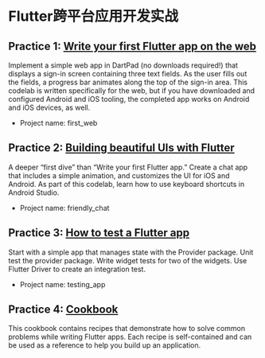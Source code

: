 # Flutter跨平台应用开发实战

## Practice 1: [Write your first Flutter app on the web](https://flutter.dev/docs/get-started/codelab-web)

Implement a simple web app in DartPad (no downloads required!) that displays a sign-in screen containing three text fields. As the user fills out the fields, a progress bar animates along the top of the sign-in area. This codelab is written specifically for the web, but if you have downloaded and configured Android and iOS tooling, the completed app works on Android and iOS devices, as well. 

- Project name: first_web

## Practice 2: [Building beautiful UIs with Flutter](https://codelabs.developers.google.com/codelabs/flutter#0) 

A deeper “first dive” than “Write your first Flutter app.” Create a chat app that includes a simple animation, and customizes the UI for iOS and Android. As part of this codelab, learn how to use keyboard shortcuts in Android Studio. 

- Project name: friendly_chat

## Practice 3: [How to test a Flutter app](https://codelabs.developers.google.com/codelabs/flutter-app-testing/#0) 

Start with a simple app that manages state with the Provider package. Unit test the provider package. Write widget tests for two of the widgets. Use Flutter Driver to create an integration test. 

- Project name: testing_app


## Practice 4: [Cookbook](https://flutter.dev/docs/cookbook)

This cookbook contains recipes that demonstrate how to solve common problems while writing Flutter apps. Each recipe is self-contained and can be used as a reference to help you build up an application.
